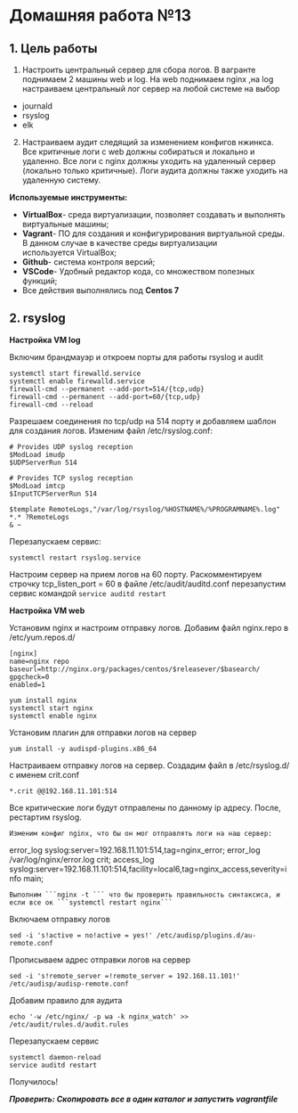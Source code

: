 # **Домашняя работа №13**

## **1. Цель работы**

1. Настроить центральный сервер для сбора логов. В вагранте поднимаем 2 машины web и log. На web поднимаем nginx ,на log настраиваем центральный лог сервер на любой системе на выбор
- journald
- rsyslog
- elk
2. Настраиваем аудит следящий за изменением конфигов нжинкса. Все критичные логи с web должны собираться и локально и удаленно.
Все логи с nginx должны уходить на удаленный сервер (локально только критичные). Логи аудита должны также уходить на удаленную систему.

**Используемые инструменты:**

- **VirtualBox**- среда виртуализации, позволяет создавать и выполнять виртуальные машины;
- **Vagrant**- ПО для создания и конфигурирования виртуальной среды. В данном случае в качестве среды виртуализации используется VirtualBox;
- **Github**- система контроля версий;
- **VSCode**- Удобный редактор кода, со множеством полезных функций;
- Все действия выполнялись под **Centos 7**

## **2. rsyslog**

**Настройка VM log**

Включим брандмауэр и откроем порты для работы rsyslog и audit
```
systemctl start firewalld.service
systemctl enable firewalld.service
firewall-cmd --permanent --add-port=514/{tcp,udp}
firewall-cmd --permanent --add-port=60/{tcp,udp}
firewall-cmd --reload
```
Разрешаем соединения по tcp/udp на 514 порту и добавляем шаблон для создания логов. Изменим файл /etc/rsyslog.conf:
```
# Provides UDP syslog reception
$ModLoad imudp
$UDPServerRun 514

# Provides TCP syslog reception
$ModLoad imtcp
$InputTCPServerRun 514

$template RemoteLogs,"/var/log/rsyslog/%HOSTNAME%/%PROGRAMNAME%.log"
*.* ?RemoteLogs
& ~
```
Перезапускаем сервис:
```
systemctl restart rsyslog.service 
```
Настроим сервер на прием логов на 60 порту. Раскомментируем строчку tcp_listen_port = 60 в файле /etc/audit/auditd.conf перезапустим сервис командой ```service auditd restart```



**Настройка VM web**

Установим nginx и настроим отправку логов. Добавим файл nginx.repo в /etc/yum.repos.d/
```
[nginx]
name=nginx repo
baseurl=http://nginx.org/packages/centos/$releasever/$basearch/
gpgcheck=0
enabled=1
```
```
yum install nginx
systemctl start nginx
systemctl enable nginx
```
Установим плагин для отправки логов на сервер
```
yum install -y audispd-plugins.x86_64
```
Настраиваем отправку логов на сервер. Создадим файл в /etc/rsyslog.d/ с именем crit.conf

```
*.crit @@192.168.11.101:514
```
Все критические логи будут отправлены по данному ip адресу. После, рестартим rsyslog.

```
Изменим конфиг nginx, что бы он мог отправлять логи на наш сервер:

```
error_log syslog:server=192.168.11.101:514,tag=nginx_error;
error_log  /var/log/nginx/error.log crit;
access_log syslog:server=192.168.11.101:514,facility=local6,tag=nginx_access,severity=info main;
```
Выполним ```nginx -t ``` что бы проверить правильность синтаксиса, и если все ок ```systemctl restart nginx```

```
Включаем отправку логов

```
sed -i 's!active = no!active = yes!' /etc/audisp/plugins.d/au-remote.conf
```
Прописываем адрес отправки логов на сервер
```
sed -i 's!remote_server =!remote_server = 192.168.11.101!' /etc/audisp/audisp-remote.conf
```
Добавим правило для аудита
```
echo '-w /etc/nginx/ -p wa -k nginx_watch' >> /etc/audit/rules.d/audit.rules 
```
Перезапускаем сервис
```
systemctl daemon-reload
service auditd restart
```
Получилось!

***Проверить:
Скопировать все в один каталог и запустить vagrantfile***
